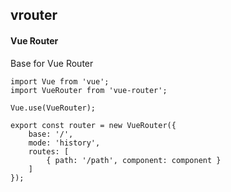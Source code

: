 ## vrouter
#### Vue Router
Base for Vue Router
```
import Vue from 'vue';
import VueRouter from 'vue-router';

Vue.use(VueRouter);

export const router = new VueRouter({
	base: '/',
	mode: 'history',
	routes: [
		{ path: '/path', component: component }
	]
});
```